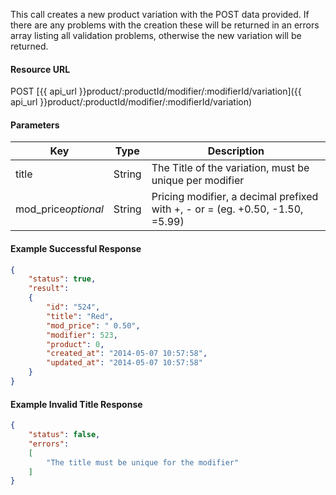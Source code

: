 <!--
@title Create new product variation
@author Moltin Ltd
@description Creates a new product variation
@order 3.1.1.5

@sidebar 1
@family Product/Modifier/Variation
@rate No
@auth Yes
@format JSON
@http POST
@version beta
-->
This call creates a new product variation with the POST data provided. If there are any problems with the creation these will be returned in an errors array listing all validation problems, otherwise the new variation will be returned.

#### Resource URL
POST [{{ api_url }}product/:productId/modifier/:modifierId/variation]({{ api_url }}product/:productId/modifier/:modifierId/variation)

#### Parameters
Key | Type | Description
--- | ---- | -----------
title | String | The Title of the variation, must be unique per modifier
mod_price*optional* | String | Pricing modifier, a decimal prefixed with +, - or = (eg. +0.50, -1.50, =5.99)

<!--code-->
#### Example Successful Response
``` json
{
    "status": true,
    "result":
    {
        "id": "524",
        "title": "Red",
        "mod_price": " 0.50",
        "modifier": 523,
        "product": 0,
        "created_at": "2014-05-07 10:57:58",
        "updated_at": "2014-05-07 10:57:58"
    }
}
```

#### Example Invalid Title Response
``` json
{
    "status": false,
    "errors":
    [
        "The title must be unique for the modifier"
    ]
}
```
<!--/code-->